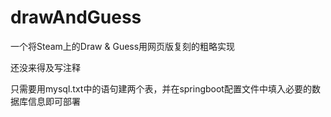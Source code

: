 # drawAndGuess
一个将Steam上的Draw &amp; Guess用网页版复刻的粗略实现

还没来得及写注释

只需要用mysql.txt中的语句建两个表，并在springboot配置文件中填入必要的数据库信息即可部署
